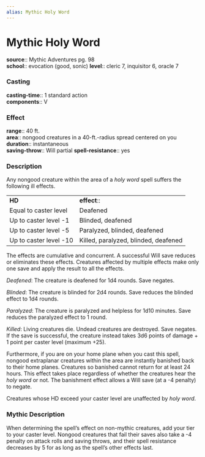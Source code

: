 ```yaml
---
alias: Mythic Holy Word
---
```


# Mythic Holy Word

**source**:: Mythic Adventures pg. 98  
**school**:: evocation (good, sonic)
**level**:: cleric 7, inquisitor 6, oracle 7

### Casting 

**casting-time**:: 1 standard action  
**components**:: V

### Effect 

**range**:: 40 ft.  
**area**:: nongood creatures in a 40-ft.-radius spread centered on you  
**duration**:: instantaneous  
**saving-throw**:: Will partial
**spell-resistance**:: yes

### Description 

Any nongood creature within the area of a *holy word* spell suffers the following ill effects.  
  

|                        |                                      |
|------------------------|--------------------------------------|
| **HD**                 | **effect**::                           |
| Equal to caster level  | Deafened                             |
| Up to caster level -1  | Blinded, deafened                    |
| Up to caster level -5  | Paralyzed, blinded, deafened         |
| Up to caster level -10 | Killed, paralyzed, blinded, deafened |

  
The effects are cumulative and concurrent. A successful Will save reduces or eliminates these effects. Creatures affected by multiple effects make only one save and apply the result to all the effects.  
  
*Deafened*: The creature is deafened for 1d4 rounds. Save negates.  
  
*Blinded*: The creature is blinded for 2d4 rounds. Save reduces the blinded effect to 1d4 rounds.  
  
*Paralyzed*: The creature is paralyzed and helpless for 1d10 minutes. Save reduces the paralyzed effect to 1 round.  
  
*Killed*: Living creatures die. Undead creatures are destroyed. Save negates. If the save is successful, the creature instead takes 3d6 points of damage + 1 point per caster level (maximum +25).  
  
Furthermore, if you are on your home plane when you cast this spell, nongood extraplanar creatures within the area are instantly banished back to their home planes. Creatures so banished cannot return for at least 24 hours. This effect takes place regardless of whether the creatures hear the *holy word* or not. The banishment effect allows a Will save (at a -4 penalty) to negate.  
  
Creatures whose HD exceed your caster level are unaffected by *holy word*.

### Mythic Description

When determining the spell’s effect on non-mythic creatures, add your tier to your caster level. Nongood creatures that fail their saves also take a -4 penalty on attack rolls and saving throws, and their spell resistance decreases by 5 for as long as the spell’s other effects last.
